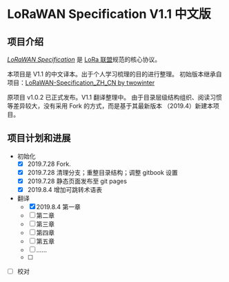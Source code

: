 
# LoRaWAN Specification V1.1 中文版

## 项目介绍

[*LoRaWAN Specification*](https://lora-alliance.org/resource-hub/lorawanr-specification-v11) 是 [LoRa 联盟](https://lora-alliance.org)规范的核心协议。

本项目是 V1.1 的中文译本。出于个人学习梳理的目的进行整理。
初始版本继承自项目：[LoRaWAN-Specification_ZH_CN by twowinter][twowinter]

原项目 v1.0.2 已正式发布。V1.1 翻译整理中。
由于目录层级结构组织、阅读习惯等差异较大，没有采用 Fork 的方式，而是基于其最新版本 （2019.4）新建本项目。

## 项目计划和进展

- 初始化
    - [x] 2019.7.28 Fork.
    - [x] 2019.7.28 清理分支；重整目录结构；调整 gitbook 设置
    - [x] 2019.7.28 静态页面发布至 git pages
    - [x] 2019.8.4 增加可跳转术语表
- 翻译
    - [x] 2019.8.4 第一章
    - [ ] 第二章
    - [ ] 第三章
    - [ ] 第四章
    - [ ] 第五章
    - [ ] ……
    - [ ] 
- [ ] 校对

[//]: #(以下为注释、链接)

[twowinter]: https://github.com/twowinter/LoRaWAN-Specification_ZH_CN


